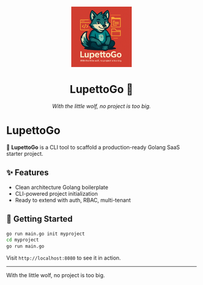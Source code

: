 <p align="center">
  <img src="assets/lupettogo-banner.png" width="160" alt="LupettoGo logo" />
</p>

<h1 align="center">LupettoGo 🐺</h1>
<p align="center"><i>With the little wolf, no project is too big.</i></p>

# LupettoGo

🐺 **LupettoGo** is a CLI tool to scaffold a production-ready Golang SaaS starter project.

## ✨ Features

- Clean architecture Golang boilerplate
- CLI-powered project initialization
- Ready to extend with auth, RBAC, multi-tenant

## 🚀 Getting Started

```bash
go run main.go init myproject
cd myproject
go run main.go
```

Visit `http://localhost:8080` to see it in action.

---

With the little wolf, no project is too big.
